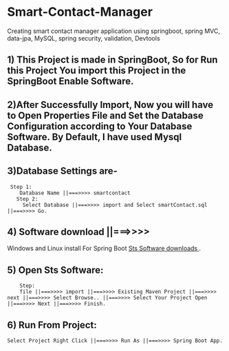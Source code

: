 

# Smart-Contact-Manager
Creating smart contact manager application using springboot, spring MVC, data-jpa, MySQL, spring security, validation, Devtools

## 1)  This Project is made in SpringBoot, So for Run this Project You import this Project in the SpringBoot Enable Software.

 

## 2)After Successfully Import, Now you will have to Open Properties File and Set the Database Configuration according to Your Database Software. By Default, I have used Mysql Database.

 

## 3)Database Settings are-
     Step 1: 
        Database Name ||===>>>> smartcontact 
       Step 2:
         Select Database ||===>>>> import and Select smartContact.sql ||===>>>> Go.

## 4)  Software download   ||===>>>>
    
Windows and Linux  install For Spring Boot  [ Sts Software downloads ](https://spring.io/tools).
   
## 5) Open Sts Software:
        Step: 
        file ||===>>>> import ||===>>>> Existing Maven Project ||===>>>> next ||===>>>> Select Browse.. ||===>>>> Select Your Project Open ||===>>>> Next ||===>>>> Finish.

## 6) Run From Project:
    Select Project Right Click ||===>>>> Run As ||===>>>> Spring Boot App.
   

